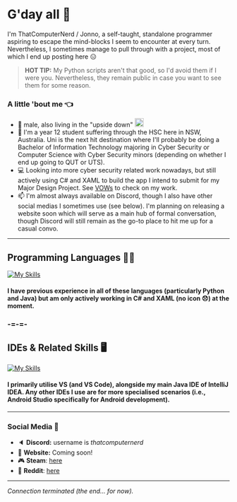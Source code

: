 # G'day all 👋
I'm ThatComputerNerd / Jonno, a self-taught, standalone programmer aspiring to escape the mind-blocks I seem to encounter at every turn. Nevertheless, I sometimes manage to pull through with a project, most of which I end up posting here :expressionless:

> **HOT TIP:** My Python scripts aren't that good, so I'd avoid them if I were you. Nevertheless, they remain public in case you want to see them for some reason.

### A little 'bout me :point_left:
- :bust_in_silhouette: male, also living in the "upside down" <img src="https://1.bp.blogspot.com/-xv6hObo_xcI/YDBXp3WOKZI/AAAAAAAA3u8/9Yl2zkkcPPYxoPNRSzXm-46GAu-b_SYqwCLcBGAsYHQ/s0/Flag_of_Australia.gif" height="20">
- :speech_balloon: I'm a year 12 student suffering through the HSC here in NSW, Australia. Uni is the next hit destination where I'll probably be doing a Bachelor of Information Technology majoring in Cyber Security or Computer Science with Cyber Security minors (depending on whether I end up going to QUT or UTS).
- :computer: Looking into more cyber security related work nowadays, but still actively using C# and XAML to build the app I intend to submit for my Major Design Project. See [VOWs](https://github.com/AmAComputerNerd/VOWs) to check on my work.
- :mailbox: I'm almost always available on Discord, though I also have other social medias I sometimes use (see below). I'm planning on releasing a website soon which will serve as a main hub of formal conversation, though Discord will still remain as the go-to place to hit me up for a casual convo.
-----
## Programming Languages :man_technologist:
[![My Skills](https://skillicons.dev/icons?i=cs,css,git,html,java,kotlin,py,sqlite&perline=5)](https://www.youtube.com/watch?v=wZdfyQJ40nQ)
#### I have previous experience in all of these languages (particularly Python and Java) but am only actively working in C# and XAML (no icon 😞) at the moment.
### -=-=-
## IDEs & Related Skills :desktop_computer:
[![My Skills](https://skillicons.dev/icons?i=androidstudio,bots,eclipse,github,git,heroku,idea,visualstudio,vscode&perline=5)](https://www.youtube.com/watch?v=9-yHEhKWh7w)
#### I primarily utilise VS (and VS Code), alongside my main Java IDE of IntelliJ IDEA. Any other IDEs I use are for more specialised scenarios (i.e., Android Studio specifically for Android development).
-----
### Social Media :calling:
- :speaker: **Discord:** username is *thatcomputernerd*
- :page_facing_up: **Website:** Coming soon!
- :video_game: **Steam**: [here](https://steamcommunity.com/id/thatpcnerd)
- :shit: **Reddit**: [here](https://www.reddit.com/user/TechnoBob9)

-----
*Connection terminated (the end... for now).*
